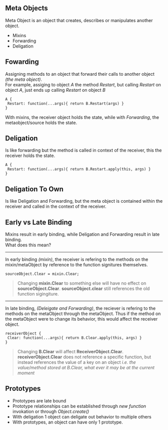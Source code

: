 



## Meta Objects
Meta Object is an object that creates, describes or manipulates another object.

- Mixins
- Forwarding
- Deligation



## Fowarding
Assigning methods to an object that forward their calls to another object *(the meta object)*.  
For example, assiging to object *A* the method *Restart*, but calling *Restart* on object *A*, just ends up calling *Restart*
on object *B*
```
A {
 Restart: function(...args){ return B.Restart(args) }
}
```


With mixins, the receiver object holds the state,
while with *Forwarding*, the metaobject/source holds the state.

## Deligation
Is like forwarding but the method is called in context of the receiver, this the receiver holds the state.
```
A {
 Restart: function(...args){ return B.Restart.apply(this, args) }
}
```

## Deligation To Own
Is like Deligation and Forwarding, but the meta object is contained within the receiver and called in the context of
the receiver.




## Early vs Late Binding
Mixins result in early binding, while Deligation and Forwarding result in late binding.  
What does this mean? 

---

In early binding *(mixin)*, the receiver is refering to the methods on the mixin/metaObject by reference to the function signitures
themselves.
```
sourceObject.Clear = mixin.Clear;
```
> Changing **mixin.Clear** to something else will have no effect on **sourceObject.Clear**. **sourceObject.clear** still references the old
function sigingiture.  

---

In late binding, *(Deleigate and Forwarding)*, the reciever is refering to the methods on the metaObject through the metaObject. 
Thus if the method on the metaObject were to change its behavior, this would affect the receiver object.
```
receiverObject {
 Clear: function(...args){ return B.Clear.apply(this, args) }
}
```
> Changing **B.Clear** will affect **ReceiverObject.Clear**. **receiverObject.Clear** does not reference a specific function, but instead
references the value of a key on an object *i.e. the value/method stored at B.Clear, what ever it may be at the current moment*






## Prototypes
- Prototypes are late bound
- Prototype relationships can be established through *new function* invokation or through *Object.create()*
- With deligation 1 object can deligate out behavior to multiple others
- With prototypes, an object can have only 1 prototype.











